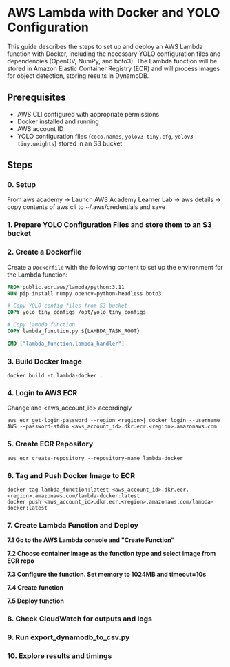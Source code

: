 # AWS Lambda with Docker and YOLO Configuration

This guide describes the steps to set up and deploy an AWS Lambda function with Docker, including the necessary YOLO configuration files and dependencies (OpenCV, NumPy, and boto3). The Lambda function will be stored in Amazon Elastic Container Registry (ECR) and will process images for object detection, storing results in DynamoDB.

## Prerequisites

- AWS CLI configured with appropriate permissions
- Docker installed and running
- AWS account ID
- YOLO configuration files (`coco.names`, `yolov3-tiny.cfg`, `yolov3-tiny.weights`) stored in an S3 bucket

## Steps

### 0. Setup
From aws academy -> Launch AWS Academy Learner Lab -> aws details -> copy contents of aws cli to ~/.aws/credentials and save

### 1. Prepare YOLO Configuration Files and store them to an S3 bucket

### 2. Create a Dockerfile

Create a `Dockerfile` with the following content to set up the environment for the Lambda function:

```dockerfile
FROM public.ecr.aws/lambda/python:3.11
RUN pip install numpy opencv-python-headless boto3

# Copy YOLO config files from S3 bucket
COPY yolo_tiny_configs /opt/yolo_tiny_configs

# Copy lambda function
COPY lambda_function.py ${LAMBDA_TASK_ROOT}

CMD ["lambda_function.lambda_handler"]
```

### 3. Build Docker Image
```
docker build -t lambda-docker .
```

### 4. Login to AWS ECR
Change <region> and <aws_account_id> accordingly
```
aws ecr get-login-password --region <region>| docker login --username AWS --password-stdin <aws_account_id>.dkr.ecr.<region>.amazonaws.com
```

### 5. Create ECR Repository
```
aws ecr create-repository --repository-name lambda-docker
```

### 6. Tag and Push Docker Image to ECR
```
docker tag lambda_function:latest <aws_account_id>.dkr.ecr.<region>.amazonaws.com/lambda-docker:latest
docker push <aws_account_id>.dkr.ecr.<region>.amazonaws.com/lambda-docker:latest

```
### 7. Create Lambda Function and Deploy
**7.1 Go to the AWS Lambda console  and "Create Function"**

**7.2 Choose container image as the function type and select image from ECR repo**

**7.3 Configure the function. Set memory to 1024MB and timeout=10s**

**7.4 Create function**

**7.5 Deploy function**

### 8. Check CloudWatch for outputs and logs

### 9. Run export_dynamodb_to_csv.py

### 10. Explore results and timings
